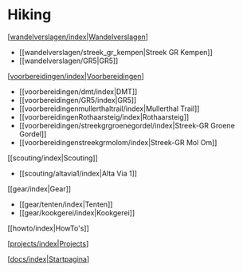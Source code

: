 # Hiking

[[wandelverslagen/index|Wandelverslagen]]

- [[wandelverslagen/streek_gr_kempen|Streek GR Kempen]]
- [[wandelverslagen/GR5|GR5]]

[[voorbereidingen/index|Voorbereidingen]]

- [[voorbereidingen/dmt/index|DMT]]
- [[voorbereidingen/GR5/index|GR5]]
- [[voorbereidingenmullerthaltrail/index|Mullerthal Trail]]
- [[voorbereidingenRothaarsteig/index|Rothaarsteig]]
- [[voorbereidingen/streekgrgroenegordel/index|Streek-GR Groene Gordel]]
- [[voorbereidingenstreekgrmolom/index|Streek-GR Mol Om]]

[[scouting/index|Scouting]]

- [[scouting/altavia1/index|Alta Via 1]]

[[gear/index|Gear]]

- [[gear/tenten/index|Tenten]]
- [[gear/kookgerei/index|Kookgerei]]

[[howto/index|HowTo's]]

[[projects/index|Projects]]

[[docs/index|Startpagina]]

[//begin]: # "Autogenerated link references for markdown compatibility"
[wandelverslagen/index|Wandelverslagen]: wandelverslagen/index "Wandelverslagen"
[voorbereidingen/index|Voorbereidingen]: voorbereidingen/index "Voorbereidingen wandelingen"
[projects/index|Projects]: ../homeinfra/Projects/index "Personal projects on Home Infra"
[docs/index|Startpagina]: ../index "Stoops Foamnotes"
[//end]: # "Autogenerated link references"
